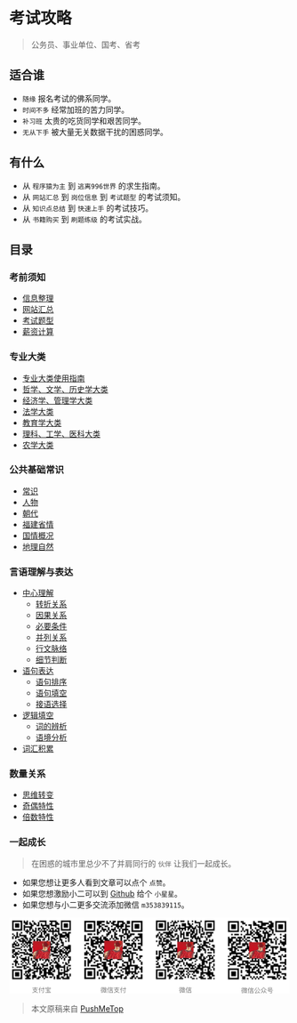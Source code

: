 # 考试攻略

> 公务员、事业单位、国考、省考

## 适合谁

* `随缘` 报名考试的佛系同学。
* `时间不多` 经常加班的苦力同学。
* `补习班` 太贵的吃货同学和艰苦同学。
* `无从下手` 被大量无关数据干扰的困惑同学。

## 有什么

* 从 `程序猿为主` 到 `逃离996世界` 的求生指南。
* 从 `网站汇总` 到 `岗位信息` 到 `考试题型` 的考试须知。
* 从 `知识点总结` 到 `快速上手` 的考试技巧。
* 从 `书籍购买` 到 `刷题练级` 的考试实战。

## 目录

### 考前须知

* [信息整理](/posts/考前须知/信息整理.md)
* [网站汇总](/posts/考前须知/网站汇总.md)
* [考试题型](/posts/考前须知/考试题型.md)
* [薪资计算](/posts/考前须知/薪资计算.md)

### 专业大类

* [专业大类使用指南](/posts/专业大类/专业大类使用指南.md)
* [哲学、文学、历史学大类](/posts/专业大类/哲学、文学、历史学大类.md)
* [经济学、管理学大类](/posts/专业大类/经济学、管理学大类.md)
* [法学大类](/posts/专业大类/法学大类.md)
* [教育学大类](/posts/专业大类/教育学大类.md)
* [理科、工学、医科大类](/posts/专业大类/理科、工学、医科大类.md)
* [农学大类](/posts/专业大类/农学大类.md)

### 公共基础常识

* [常识](/posts/公共基础知识/常识.md)
* [人物](/posts/公共基础知识/人物.md)
* [朝代](/posts/公共基础知识/朝代.md)
* [福建省情](/posts/公共基础知识/福建省情.md)
* [国情概况](/posts/公共基础知识/国情概况.md)
* [地理自然](/posts/公共基础知识/地理自然.md)

### 言语理解与表达

* [中心理解](/posts/言语理解与表达/中心理解.md)
  * [转折关系](/posts/言语理解与表达/转折关系.md)
  * [因果关系](/posts/言语理解与表达/因果关系.md)
  * [必要条件](/posts/言语理解与表达/必要条件.md)
  * [并列关系](/posts/言语理解与表达/并列关系.md)
  * [行文脉络](/posts/言语理解与表达/行文脉络.md)
  * [细节判断](/posts/言语理解与表达/细节判断.md)
* [语句表达](/posts/言语理解与表达/语句表达.md)
  * [语句排序](/posts/言语理解与表达/语句排序.md)
  * [语句填空](/posts/言语理解与表达/语句填空.md)
  * [接语选择](/posts/言语理解与表达/接语选择.md)
* [逻辑填空](/posts/言语理解与表达/逻辑填空.md)
  * [词的辨析](/posts/言语理解与表达/词的辨析.md)
  * [语境分析](/posts/言语理解与表达/语境分析.md)
* [词汇积累](/posts/言语理解与表达/词汇积累.md)

### 数量关系

* [思维转变](/posts/数量关系/思维转变.md)
* [奇偶特性](/posts/数量关系/奇偶特性.md)
* [倍数特性](/posts/数量关系/倍数特性.md)

### 一起成长

> 在困惑的城市里总少不了并肩同行的 `伙伴` 让我们一起成长。

* 如果您想让更多人看到文章可以点个 `点赞`。
* 如果您想激励小二可以到 [Github](https://github.com/pushmetop/civil-service-exam) 给个 `小星星`。
* 如果您想与小二更多交流添加微信 `m353839115`。

![捐助与联系](https://raw.githubusercontent.com/pushmetop/resource/master/donate/donate.png)

> 本文原稿来自 [PushMeTop](https://github.com/pushmetop/civil-service-exam)